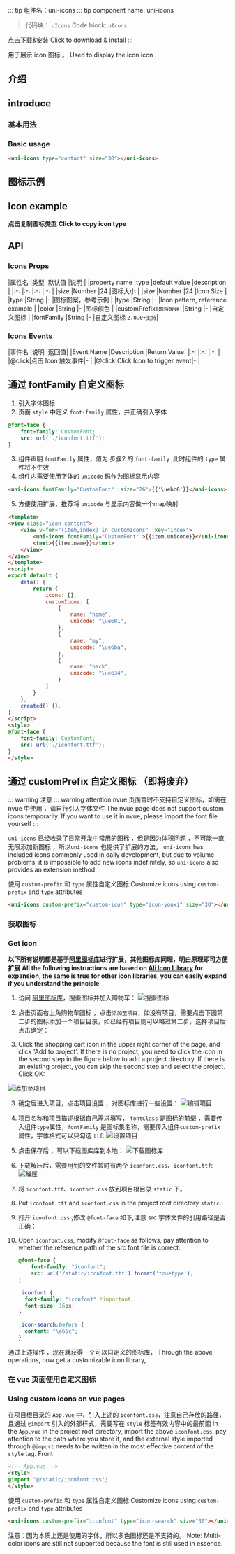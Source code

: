 
::: tip 组件名：uni-icons
::: tip component name: uni-icons
> 代码块： `uIcons`
> Code block: `uIcons`

[点击下载&安装](https://ext.dcloud.net.cn/plugin?name=uni-icons)
[Click to download & install](https://ext.dcloud.net.cn/plugin?name=uni-icons)
:::

用于展示 icon 图标 。
Used to display the icon icon .


## 介绍
## introduce
### 基本用法
### Basic usage

```html
<uni-icons type="contact" size="30"></uni-icons>
```
## 图标示例
## Icon example

**点击复制图标类型**
**Click to copy icon type**

<icons-layouts></icons-layouts>


## API

### Icons Props

|属性名	|类型		|默认值	|说明				|
|property name |type |default value |description |
|:-:	|:-:		|:-:	|:-:				|
|size	|Number		|24		|图标大小			|
|size |Number |24 |Icon Size |
|type	|String		|-		|图标图案，参考示例	|
|type |String |- |Icon pattern, reference example |
|color	|String		|-		|图标颜色			|
|customPrefix`[即将废弃]`|String		|-	|自定义图标 |
|fontFamily	|String		|-		|自定义图标 `2.0.0+支持`|




### Icons Events
|事件名	|说明			|返回值|
|Event Name |Description |Return Value|
|:-:	|:-:			|:-:  |
|@click|点击 Icon 触发事件|-    |
|@click|Click Icon to trigger event|- |

## 通过 fontFamily 自定义图标 
1. 引入字体图标
2. 页面 `style` 中定义 `font-family` 属性，并正确引入字体
```css
@font-face {
	font-family: CustomFont;
	src: url('./iconfont.ttf');
}
```
3. 组件声明 `fontFamily` 属性，值为 步骤2 的 `font-family`  ,此时组件的 `type` 属性将不生效
4. 组件内需要使用字体的 `unicode` 码作为图标显示内容
```html
<uni-icons fontFamily="CustomFont" :size="26">{{'\uebc6'}}</uni-icons>

```
5. 方便使用扩展，推荐将 `unicode` 与显示内容做一个map映射

```html
<template>
<view class="icon-content">
	<view v-for="(item,index) in customIcons" :key="index">
		<uni-icons fontFamily="CustomFont" >{{item.unicode}}</uni-icons>
		<text>{{item.name}}</text>
	</view>
</view>
</template>
<script>
export default {
	data() {
		return {
			icons: [],
			customIcons: [
				{
					name: "home",
					unicode: "\ue601",
				},
				{
					name: "my",
					unicode: "\ue6ba",
				},
				{
					name: "back",
					unicode: "\ue634",
				}
			]
		}
	},
	created() {},
}
</script>
<style>
@font-face {
	font-family: CustomFont;
	src: url('./iconfont.ttf');
}
</style>

```



## 通过 customPrefix 自定义图标 （即将废弃）
::: warning 注意
::: warning attention
nvue 页面暂时不支持自定义图标，如需在 nvue 中使用 ，请自行引入字体文件
The nvue page does not support custom icons temporarily. If you want to use it in nvue, please import the font file yourself
:::

`uni-icons` 已经收录了日常开发中常用的图标 ，但是因为体积问题 ，不可能一直无限添加新图标 ，所以`uni-icons` 也提供了扩展的方法。 
`uni-icons` has included icons commonly used in daily development, but due to volume problems, it is impossible to add new icons indefinitely, so `uni-icons` also provides an extension method.

使用 `custom-prefix` 和 `type` 属性自定义图标
Customize icons using `custom-prefix` and `type` attributes

```html
<uni-icons custom-prefix="custom-icon" type="icon-youxi" size="30"></uni-icons>
```

### 获取图标
### Get icon
**以下所有说明都是基于[阿里图标库](https://www.iconfont.cn/)进行扩展，其他图标库同理，明白原理即可方便扩展**
**All the following instructions are based on [Ali Icon Library](https://www.iconfont.cn/) for expansion, the same is true for other icon libraries, you can easily expand if you understand the principle**


1. 访问 [阿里图标库](https://www.iconfont.cn/)，搜索图标并加入购物车：
![搜索图标](https://qiniu-web-assets.dcloud.net.cn/unidoc/zh/1.png)

2. 点击页面右上角购物车图标 ，点击`添加至项目`，如没有项目，需要点击下图第二步的图标添加一个项目目录，如已经有项目则可以略过第二步，选择项目后点击确定：
2. Click the shopping cart icon in the upper right corner of the page, and click 'Add to project'. If there is no project, you need to click the icon in the second step in the figure below to add a project directory. If there is an existing project, you can skip the second step and select the project. Click OK:

![添加至项目](https://qiniu-web-assets.dcloud.net.cn/unidoc/zh/2.png)

3. 确定后进入项目，点击项目设置 ，对图标库进行一些设置：
![编辑项目](https://qiniu-web-assets.dcloud.net.cn/unidoc/zh/4.png)

4. 项目名称和项目描述根据自己需求填写， `fontClass` 是图标的前缀 ，需要传入组件`type`属性，`fontFamily` 是图标集名称，需要传入组件`custom-prefix` 属性，字体格式可以只勾选 `ttf`:
![设置项目](https://qiniu-web-assets.dcloud.net.cn/unidoc/zh/5.png)

5. 点击保存后 ，可以下载图库库到本地：
![下载图标库](https://qiniu-web-assets.dcloud.net.cn/unidoc/zh/3.png)

6. 下载解压后，需要用到的文件暂时有两个 `iconfont.css`、`iconfont.ttf`:
![解压](https://qiniu-web-assets.dcloud.net.cn/unidoc/zh/6.png)

7. 将 `iconfont.ttf`、`iconfont.css` 放到项目根目录 `static` 下。
7. Put `iconfont.ttf` and `iconfont.css` in the project root directory `static`.

8. 打开 `iconfont.css` ,修改 `@font-face` 如下,注意 src 字体文件的引用路径是否正确：
8. Open `iconfont.css`, modify `@font-face` as follows, pay attention to whether the reference path of the src font file is correct:
	```css
	@font-face {
		font-family: "iconfont"; 
		src: url('/static/iconfont.ttf') format('truetype');
	}
	
	.iconfont {
	  font-family: "iconfont" !important;
	  font-size: 16px;
	}
	
	.icon-search:before {
	  content: "\e65c";
	}
	```

通过上述操作 ，现在就获得一个可以自定义的图标库，
Through the above operations, now get a customizable icon library,
### 在 vue 页面使用自定义图标
### Using custom icons on vue pages
在项目根目录的 `App.vue` 中，引入上述的 `iconfont.css`，注意自己存放的路径，且通过 `@import` 引入的外部样式，需要写在 `style` 标签有效内容中的最前面
In the `App.vue` in the project root directory, import the above `iconfont.css`, pay attention to the path where you store it, and the external style imported through `@import` needs to be written in the most effective content of the `style` tag. Front

```html
<!-- App.vue -->
<style>
@import "@/static/iconfont.css";
</style>
```


使用 `custom-prefix` 和 `type` 属性自定义图标
Customize icons using `custom-prefix` and `type` attributes

```html
<uni-icons custom-prefix="iconfont" type="icon-search" size="30"></uni-icons>
```

注意：因为本质上还是使用的字体，所以多色图标还是不支持的。
Note: Multi-color icons are still not supported because the font is still used in essence.